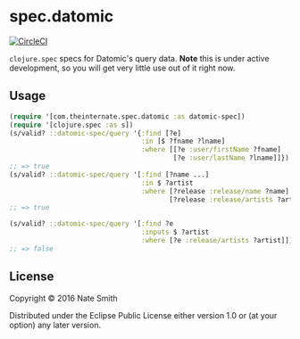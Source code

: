 # spec.datomic

[![CircleCI](https://circleci.com/gh/nwjsmith/spec.datomic/tree/master.svg?style=svg)](https://circleci.com/gh/nwjsmith/spec.datomic/tree/master)

`clojure.spec` specs for Datomic's query data. **Note** this is under active development, so you will get very little use out of it right now.

## Usage

```clojure
(require '[com.theinternate.spec.datomic :as datomic-spec])
(require '[clojure.spec :as s])
(s/valid? ::datomic-spec/query '{:find [?e]
                                 :in [$ ?fname ?lname]
                                 :where [[?e :user/firstName ?fname]
                                         [?e :user/lastName ?lname]]})
;; => true
(s/valid? ::datomic-spec/query '[:find [?name ...]
                                 :in $ ?artist
                                 :where [?release :release/name ?name]
                                        [?release :release/artists ?artist]])
;; => true

(s/valid? ::datomic-spec/query '[:find ?e
                                 :inputs $ ?artist
                                 :where [?e :release/artists ?artist]])
;; => false
```

## License

Copyright © 2016 Nate Smith

Distributed under the Eclipse Public License either version 1.0 or (at your option) any later version.
